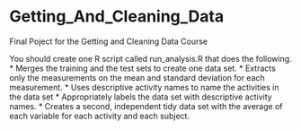 Getting_And_Cleaning_Data
=========================

Final Poject for the Getting and Cleaning Data Course

You should create one R script called run_analysis.R that does the following.
    * Merges the training and the test sets to create one data set.
    * Extracts only the measurements on the mean and standard deviation for each measurement.
    * Uses descriptive activity names to name the activities in the data set
    * Appropriately labels the data set with descriptive activity names.
    * Creates a second, independent tidy data set with the average of each variable for each activity and each subject.
